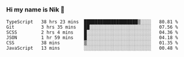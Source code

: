 ### Hi my name is Nik 👋

<!--
**NikDoe/NikDoe** is a ✨ _special_ ✨ repository because its `README.md` (this file) appears on your GitHub profile.

Here are some ideas to get you started:

- 🔭 I’m currently working on ...
- 🌱 I’m currently learning ...
- 👯 I’m looking to collaborate on ...
- 🤔 I’m looking for help with ...
- 💬 Ask me about ...
- 📫 How to reach me: ...
- 😄 Pronouns: ...
- ⚡ Fun fact: ...
-->

<!--START_SECTION:waka-->

```text
TypeScript   38 hrs 23 mins  ████████████████████▒░░░░   80.81 %
Git          3 hrs 35 mins   ██░░░░░░░░░░░░░░░░░░░░░░░   07.56 %
SCSS         2 hrs 4 mins    █░░░░░░░░░░░░░░░░░░░░░░░░   04.36 %
JSON         1 hr 59 mins    █░░░░░░░░░░░░░░░░░░░░░░░░   04.18 %
CSS          38 mins         ▒░░░░░░░░░░░░░░░░░░░░░░░░   01.35 %
JavaScript   13 mins         ░░░░░░░░░░░░░░░░░░░░░░░░░   00.48 %
```

<!--END_SECTION:waka-->
